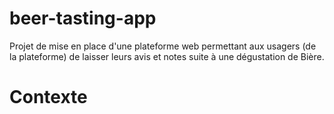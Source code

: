 # beer-tasting-app

Projet de mise en place d'une plateforme web permettant aux usagers (de la plateforme) de laisser leurs avis et notes suite à une dégustation de Bière.

# Contexte


